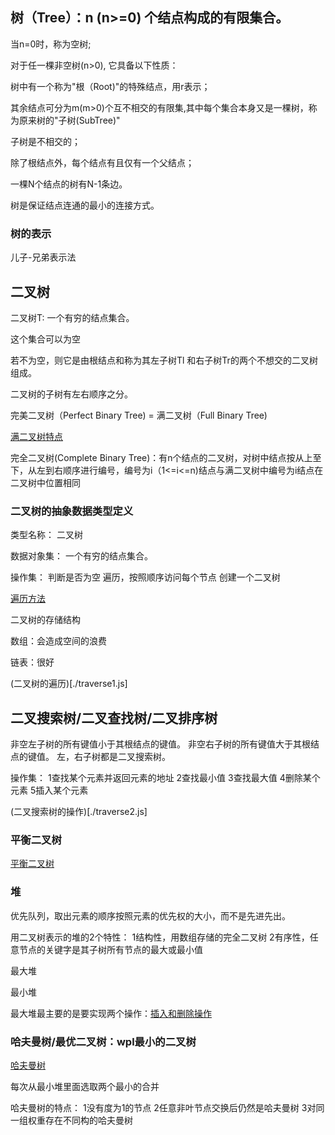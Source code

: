 
## 树（Tree）：n (n>=0) 个结点构成的有限集合。

当n=0时，称为空树;

对于任一棵非空树(n>0), 它具备以下性质：

树中有一个称为"根（Root)"的特殊结点，用r表示；

其余结点可分为m(m>0)个互不相交的有限集,其中每个集合本身又是一棵树，称为原来树的"子树(SubTree)"

子树是不相交的；

除了根结点外，每个结点有且仅有一个父结点；

一棵N个结点的树有N-1条边。

树是保证结点连通的最小的连接方式。

### 树的表示
儿子-兄弟表示法

## 二叉树
二叉树T: 一个有穷的结点集合。

这个集合可以为空

若不为空，则它是由根结点和称为其左子树Tl 和右子树Tr的两个不想交的二叉树组成。

二叉树的子树有左右顺序之分。

完美二叉树（Perfect Binary Tree)  = 满二叉树（Full Binary Tree)

[满二叉树特点](./../image/full-tree.png)

完全二叉树(Complete Binary Tree)：有n个结点的二叉树，对树中结点按从上至下，从左到右顺序进行编号，编号为i（1<=i<=n)结点与满二叉树中编号为i结点在二叉树中位置相同

### 二叉树的抽象数据类型定义

类型名称： 二叉树

数据对象集： 一个有穷的结点集合。

操作集：
判断是否为空
遍历，按照顺序访问每个节点
创建一个二叉树

[遍历方法](./../image/traverse.png)

二叉树的存储结构

数组：会造成空间的浪费

链表：很好

(二叉树的遍历)[./traverse1.js]

## 二叉搜索树/二叉查找树/二叉排序树

非空左子树的所有键值小于其根结点的键值。
非空右子树的所有键值大于其根结点的键值。
左，右子树都是二叉搜索树。

操作集：
1查找某个元素并返回元素的地址
2查找最小值
3查找最大值
4删除某个元素
5插入某个元素

(二叉搜索树的操作)[./traverse2.js]


### 平衡二叉树
[平衡二叉树](./../image/balance.png)

### 堆
优先队列，取出元素的顺序按照元素的优先权的大小，而不是先进先出。

用二叉树表示的堆的2个特性：
1结构性，用数组存储的完全二叉树
2有序性，任意节点的关键字是其子树所有节点的最大或最小值

最大堆

最小堆

最大堆最主要的是要实现两个操作：[插入和删除操作](./traverse3.js)

### 哈夫曼树/最优二叉树：wpl最小的二叉树
[哈夫曼树](./../image/wpl.jpg)

每次从最小堆里面选取两个最小的合并


哈夫曼树的特点：
1没有度为1的节点
2任意非叶节点交换后仍然是哈夫曼树
3对同一组权重存在不同构的哈夫曼树